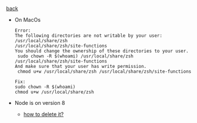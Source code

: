 [back](../README.md)

- On MacOs
    ```
    Error: 
    The following directories are not writable by your user:
    /usr/local/share/zsh
    /usr/local/share/zsh/site-functions
    You should change the ownership of these directories to your user.
     sudo chown -R $(whoami) /usr/local/share/zsh /usr/local/share/zsh/site-functions
    And make sure that your user has write permission.
     chmod u+w /usr/local/share/zsh /usr/local/share/zsh/site-functions

    Fix:
    sudo chown -R $(whoami) 
    chmod u+w /usr/local/share/zsh
    ```

- Node is on version 8 
    - [how to delete it?](https://stackoverflow.com/questions/32426601/how-can-i-completely-uninstall-nodejs-npm-and-node-in-ubuntu-14-04)
